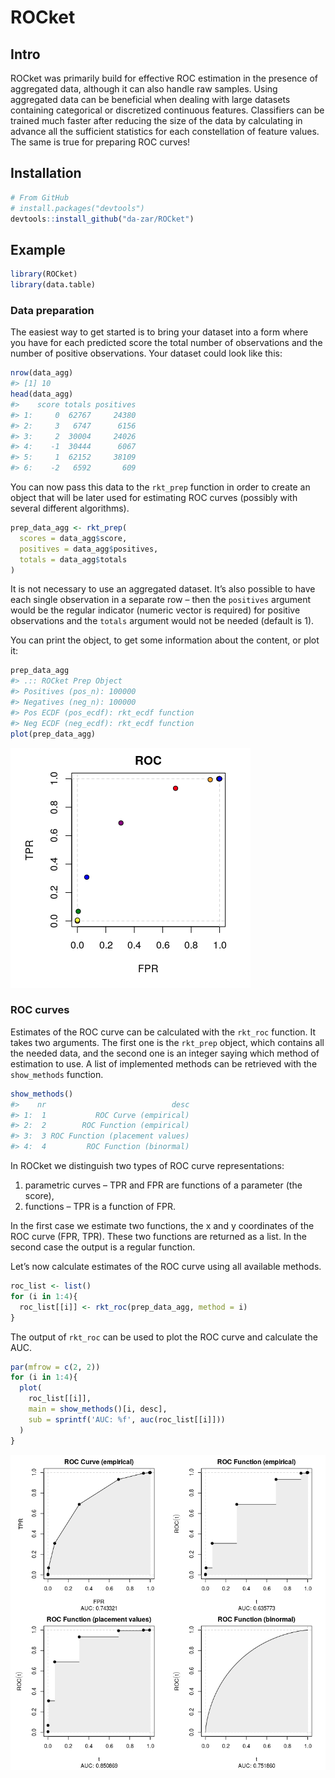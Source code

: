 ROCket
================

## Intro

ROCket was primarily build for effective ROC estimation in the presence
of aggregated data, although it can also handle raw samples. Using
aggregated data can be beneficial when dealing with large datasets
containing categorical or discretized continuous features. Classifiers
can be trained much faster after reducing the size of the data by
calculating in advance all the sufficient statistics for each
constellation of feature values. The same is true for preparing ROC
curves\!

## Installation

``` r
# From GitHub
# install.packages("devtools")
devtools::install_github("da-zar/ROCket")
```

## Example

``` r
library(ROCket)
library(data.table)
```

### Data preparation

The easiest way to get started is to bring your dataset into a form
where you have for each predicted score the total number of observations
and the number of positive observations. Your dataset could look like
this:

``` r
nrow(data_agg)
#> [1] 10
head(data_agg)
#>    score totals positives
#> 1:     0  62767     24380
#> 2:     3   6747      6156
#> 3:     2  30004     24026
#> 4:    -1  30444      6067
#> 5:     1  62152     38109
#> 6:    -2   6592       609
```

You can now pass this data to the `rkt_prep` function in order to create
an object that will be later used for estimating ROC curves (possibly
with several different algorithms).

``` r
prep_data_agg <- rkt_prep(
  scores = data_agg$score, 
  positives = data_agg$positives, 
  totals = data_agg$totals
)
```

It is not necessary to use an aggregated dataset. It’s also possible to
have each single observation in a separate row – then the `positives`
argument would be the regular indicator (numeric vector is required) for
positive observations and the `totals` argument would not be needed
(default is 1).

You can print the object, to get some information about the content, or
plot it:

``` r
prep_data_agg
#> .:: ROCket Prep Object 
#> Positives (pos_n): 100000 
#> Negatives (neg_n): 100000 
#> Pos ECDF (pos_ecdf): rkt_ecdf function 
#> Neg ECDF (neg_ecdf): rkt_ecdf function
plot(prep_data_agg)
```

![](README_files/figure-gfm/unnamed-chunk-6-1.png)<!-- -->

### ROC curves

Estimates of the ROC curve can be calculated with the `rkt_roc`
function. It takes two arguments. The first one is the `rkt_prep`
object, which contains all the needed data, and the second one is an
integer saying which method of estimation to use. A list of implemented
methods can be retrieved with the `show_methods` function.

``` r
show_methods()
#>    nr                            desc
#> 1:  1           ROC Curve (empirical)
#> 2:  2        ROC Function (empirical)
#> 3:  3 ROC Function (placement values)
#> 4:  4         ROC Function (binormal)
```

In ROCket we distinguish two types of ROC curve representations:

1.  parametric curves – TPR and FPR are functions of a parameter (the
    score),
2.  functions – TPR is a function of FPR.

In the first case we estimate two functions, the x and y coordinates of
the ROC curve (FPR, TPR). These two functions are returned as a list. In
the second case the output is a regular function.

Let’s now calculate estimates of the ROC curve using all available
methods.

``` r
roc_list <- list()
for (i in 1:4){
  roc_list[[i]] <- rkt_roc(prep_data_agg, method = i)
}
```

The output of `rkt_roc` can be used to plot the ROC curve and calculate
the AUC.

``` r
par(mfrow = c(2, 2))
for (i in 1:4){
  plot(
    roc_list[[i]], 
    main = show_methods()[i, desc], 
    sub = sprintf('AUC: %f', auc(roc_list[[i]]))
  )
}
```

![](README_files/figure-gfm/unnamed-chunk-9-1.png)<!-- -->
